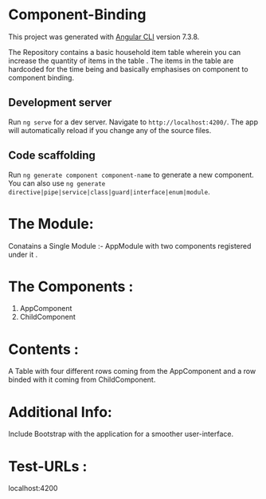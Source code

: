 # Component-Binding
This project was generated with [Angular CLI](https://github.com/angular/angular-cli) version 7.3.8.

The Repository contains a basic household item table wherein you can increase the quantity of items in the table . The items in the table are hardcoded for the time being and basically emphasises on component to component binding.

## Development server

Run `ng serve` for a dev server. Navigate to `http://localhost:4200/`. The app will automatically reload if you change any of the source files.

## Code scaffolding

Run `ng generate component component-name` to generate a new component. You can also use `ng generate directive|pipe|service|class|guard|interface|enum|module`.

# The Module:
Conatains a Single Module :- AppModule with two components registered under it .

# The Components :
1. AppComponent
2. ChildComponent

# Contents :
A Table with four different rows coming from the AppComponent and a row binded with it coming from ChildComponent.

# Additional Info:
Include Bootstrap with the application for a smoother user-interface.

# Test-URLs :
localhost:4200

